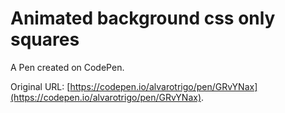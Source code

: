 # Animated background css only squares

A Pen created on CodePen.

Original URL: [https://codepen.io/alvarotrigo/pen/GRvYNax](https://codepen.io/alvarotrigo/pen/GRvYNax).

